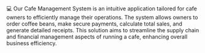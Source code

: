 💻 Our Cafe Management System is an intuitive application tailored for cafe owners to efficiently manage their operations. The system allows owners to order coffee beans, make secure payments, calculate total sales, and generate detailed receipts. This solution aims to streamline the supply chain and financial management aspects of running a cafe, enhancing overall business efficiency.

